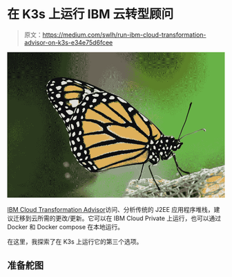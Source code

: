 # 在 K3s 上运行 IBM 云转型顾问

> 原文：<https://medium.com/swlh/run-ibm-cloud-transformation-advisor-on-k3s-e34e75d6fcee>

![](img/715895015c53a4bedf6c49c9f7b7673b.png)

[IBM Cloud Transformation Advisor](https://www.ibm.com/cloud/garage/practices/learn/ibm-transformation-advisor)访问、分析传统的 J2EE 应用程序堆栈，建议迁移到云所需的更改/更新。它可以在 IBM Cloud Private 上运行，也可以通过 Docker 和 Docker compose 在本地运行。

在这里，我探索了在 K3s 上运行它的第三个选项。

## 准备舵图